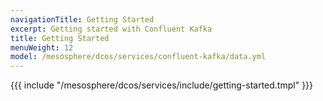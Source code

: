 ```yaml
---
navigationTitle: Getting Started
excerpt: Getting started with Confluent Kafka
title: Getting Started
menuWeight: 12
model: /mesosphere/dcos/services/confluent-kafka/data.yml
---
```


{{{ include "/mesosphere/dcos/services/include/getting-started.tmpl" }}}
